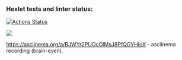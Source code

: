 ### Hexlet tests and linter status:
[![Actions Status](https://github.com/SergeiKiss/frontend-project-44/workflows/hexlet-check/badge.svg)](https://github.com/SergeiKiss/frontend-project-44/actions)

<a href="https://codeclimate.com/github/SergeiKiss/frontend-project-44/maintainability"><img src="https://api.codeclimate.com/v1/badges/34f9d09838335c7c3282/maintainability" /></a>

https://asciinema.org/a/RJWYr2PUOcOlMsJ8PfQGYHIoX - asciinema recording (brain-even).
